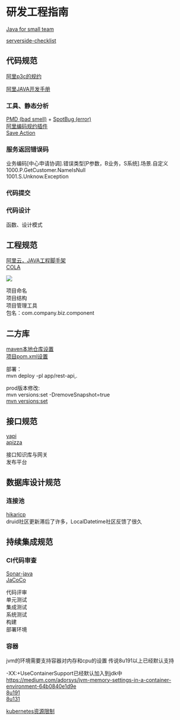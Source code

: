 # 研发工程指南

[Java for small team](https://ncrcoe.gitbooks.io/java-for-small-teams/content/)

[serverside-checklist](https://github.com/mtdvio/going-to-production/blob/master/serverside-checklist.md)


## 代码规范

[阿里p3c的规约](https://github.com/alibaba/p3c)  

[阿里JAVA开发手册](https://github.com/alibaba/p3c/blob/master/Java%E5%BC%80%E5%8F%91%E6%89%8B%E5%86%8C%EF%BC%88%E5%B5%A9%E5%B1%B1%E7%89%88%EF%BC%89.pdf)

### 工具、静态分析
[PMD (bad smell)](https://pmd.github.io/) + [SpotBug (error)](https://spotbugs.github.io/)  
[阿里编码规约插件](https://github.com/alibaba/p3c/tree/master/idea-plugin)   
[Save Action](https://github.com/dubreuia/intellij-plugin-save-actions)  


### 服务返回错误码
业务编码[中心申请协调].错误类型[P参数，B业务，S系统].场景.自定义  
1000.P.GetCustomer.NameIsNull  
1001.S.Unknow.Exception

### 代码提交  

### 代码设计  
函数、设计模式

## 工程规范

[阿里云，JAVA工程脚手架](https://start.aliyun.com/)  
[COLA](https://github.com/alibaba/COLA)

![](https://note.youdao.com/yws/public/resource/8f83e1297252c926e45efa55a901a1d2/xmlnote/WEBRESOURCEd5b7a03343330a8b391bfbe59f1b77e5/194)

项目命名  
项目结构  
项目管理工具   
包名：com.company.biz.component

## 二方库

[maven本地仓库设置](https://maven.apache.org/settings.html#Servers)  
[项目pom.xml设置](https://maven.apache.org/pom.html)  

部署：  
mvn deploy -pl app/rest-api,.   

prod版本修改:    
mvn versions:set -DremoveSnapshot=true  
[mvn versions:set](https://www.mojohaus.org/versions-maven-plugin/set-mojo.html)

## 接口规范

[yapi](https://github.com/ymfe/yapi)  
[apizza](https://www.apizza.net/) 

接口知识库与网关  
发布平台    

## 数据库设计规范

### 连接池
[hikaricp](https://github.com/brettwooldridge/HikariCP)  
druid社区更新滞后了许多，LocalDatetime社区反馈了很久

## 持续集成规范
### CI代码审查  
[Sonar-java](https://www.sonarsource.com/java/)  
[JaCoCo](https://www.eclemma.org/jacoco/)

代码评审  
单元测试  
集成测试  
系统测试  
构建  
部署环境  

### 容器
jvm的环境需要支持容器对内存和cpu的设置
传说8u191以上已经默认支持

-XX:+UseContainerSupport已经默认加入到jdk中  
https://medium.com/adorsys/jvm-memory-settings-in-a-container-environment-64b0840e1d9e  
[8u191](https://medium.com/adorsys/usecontainersupport-to-the-rescue-e77d6cfea712)    
[8u131](https://blog.softwaremill.com/docker-support-in-new-java-8-finally-fd595df0ca54)  

[kubernetes资源限制](https://kubernetes.io/docs/concepts/policy/limit-range/)  